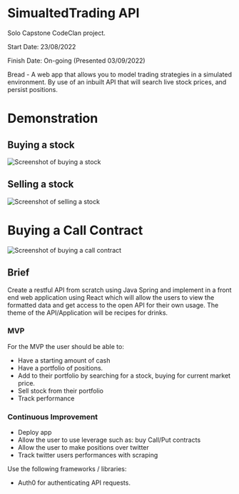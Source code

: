 # SimualtedTrading API
Solo Capstone CodeClan project. 

Start Date: 23/08/2022

Finish Date: On-going (Presented 03/09/2022)

Bread - A web app that allows you to model trading strategies in a simulated environment. By use of an inbuilt API that will search live stock prices, and persist positions.
# Demonstration

## Buying a stock
![Screenshot of buying a stock](https://i.imgur.com/4oI2ybP_d.webp?maxwidth=1520&fidelity=grand)
## Selling a stock
![Screenshot of selling a stock](https://i.imgur.com/5CBqejF.png)
# Buying a Call Contract
![Screenshot of buying a call contract](https://i.imgur.com/NuRgv7k.png)



## Brief
Create a restful API from scratch using Java Spring and implement in a front end web application using React which will allow the users to view the formatted data and get access to the open API for their own usage. 
The theme of the API/Application will be recipes for drinks.
### MVP
For the MVP the user should be able to:
- Have a starting amount of cash
- Have a portfolio of positions.
- Add to their portfolio by searching for a stock, buying for current market price.
- Sell stock from their portfolio
- Track performance

### Continuous Improvement
- Deploy app
- Allow the user to use leverage such as: buy Call/Put contracts
- Allow the user to make positions over twitter
- Track twitter users performances with scraping

Use the following frameworks / libraries:
- Auth0 for authenticating API requests.
